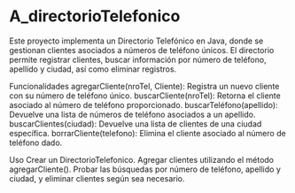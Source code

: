 # A_directorioTelefonico

Este proyecto implementa un Directorio Telefónico en Java, donde se gestionan clientes asociados a números de teléfono únicos.
El directorio permite registrar clientes, buscar información por número de teléfono, apellido y ciudad, así como eliminar registros.

Funcionalidades
agregarCliente(nroTel, Cliente): Registra un nuevo cliente con su número de teléfono único.
buscarCliente(nroTel): Retorna el cliente asociado al número de teléfono proporcionado.
buscarTeléfono(apellido): Devuelve una lista de números de teléfono asociados a un apellido.
buscarClientes(ciudad): Devuelve una lista de clientes de una ciudad específica.
borrarCliente(telefono): Elimina el cliente asociado al número de teléfono dado.

Uso
Crear un DirectorioTelefonico.
Agregar clientes utilizando el método agregarCliente().
Probar las búsquedas por número de teléfono, apellido y ciudad, y eliminar clientes según sea necesario.
